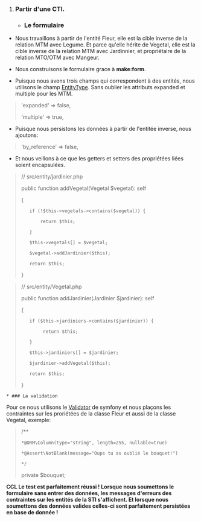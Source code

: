 1. ### Partir d'une CTI.

    * ### Le formulaire

- Nous travaillons à partir de l'entité Fleur, elle est la cible inverse de la relation MTM avec Legume. Et parce qu'elle hérite de Vegetal, elle est la cible inverse de la relation MTM avec Jardinnier, et propriétaire de la relation MTO/OTM avec Mangeur.

- Nous construisons le formulaire grace à **make:form**.

- Puisque nous avons trois champs qui correspondent à des entités, nous utilisons le champ [EntityType](https://symfony.com/doc/current/reference/forms/types/entity.html). Sans oublier les attributs expanded et multiple pour les MTM.

>   'expanded'  => false,
>   
>   'multiple'  => true,


- Puisque nous persistons les données à partir de l'entitée inverse, nous ajoutons:

>   'by_reference' => false,

- Et nous veillons à ce que les getters et setters des propriétées liées soient encapsulées.

>    // src/entity/jardinier.php
>    
>    public function addVegetal(Vegetal $vegetal): self
>    
>    {
>    
>        if (!$this->vegetals->contains($vegetal)) {
>        
>            return $this;
>            
>        }
>        
>        $this->vegetals[] = $vegetal;
>        
>        $vegetal->addJardinier($this);
>        
>        return $this;
>        
>    }

>    // src/entity/Vegetal.php
>    
>    public function addJardinier(Jardinier $jardinier): self
>    
>    {
>    
>        if ($this->jardiniers->contains($jardinier)) {
>        
>             return $this; 
>             
>        }
>
>        $this->jardiniers[] = $jardinier;
>        
>        $jardinier->addVegetal($this);
>
>        return $this;
>        
>    }

    * ### La validation 

Pour ce nous utilisons le [Validator](https://symfony.com/doc/current/validation.html) de symfony et nous plaçons les contraintes sur les proriétées de la classe Fleur et aussi de la classe Vegetal, exemple:

>    /**
>    
>     *@ORM\Column(type="string", length=255, nullable=true)
>     
>     *@Assert\NotBlank(message="Oups tu as oublié le bouquet!")
>     
>     */
>    private $bouquet;

**CCL Le test est parfaitement réussi ! Lorsque nous soumettons le formulaire sans entrer des données, les messages d'erreurs des contraintes sur les entités de la STI s'affichent. Et lorsque nous soumettons des données valides celles-ci sont parfaitement persistées en base de donnée !**